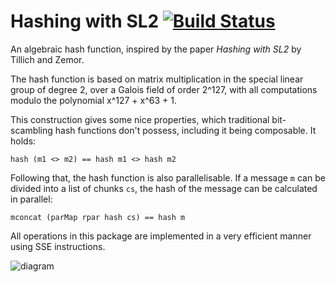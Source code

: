 # Hashing with SL2 [![Build Status](https://travis-ci.org/srijs/hwsl2-haskell.svg?branch=master)](https://travis-ci.org/srijs/hwsl2-haskell)

An algebraic hash function, inspired by the paper _Hashing with SL2_ by Tillich and Zemor.

The hash function is based on matrix multiplication in the special linear group
of degree 2, over a Galois field of order 2^127, with all computations modulo
the polynomial x^127 + x^63 + 1.

This construction gives some nice properties, which traditional bit-scambling
hash functions don't possess, including it being composable. It holds:

    hash (m1 <> m2) == hash m1 <> hash m2

Following that, the hash function is also parallelisable. If a message `m` can be divided into a list of chunks `cs`, the hash of the message can be calculated in parallel:

    mconcat (parMap rpar hash cs) == hash m

All operations in this package are implemented in a very efficient manner using SSE instructions.

![diagram](https://raw.githubusercontent.com/srijs/hwsl2-core/master/cat.png)
